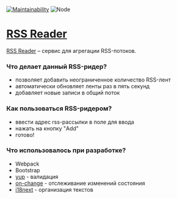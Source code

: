 [![Maintainability](https://api.codeclimate.com/v1/badges/2c31bda163eca9fa6335/maintainability)](https://codeclimate.com/github/sandraLbdv/frontend-project-lvl3/maintainability) ![Node](https://github.com/sandraLbdv/frontend-project-lvl3/workflows/Node/badge.svg)

# [RSS Reader](https://frontend-project-lvl3-bay.vercel.app/ "RSS Reader")

[RSS Reader](https://frontend-project-lvl3-bay.vercel.app/ "RSS Reader") – сервис для агрегации RSS-потоков. 

### Что делает данный RSS-ридер? 

- позволяет добавить неограниченное количество RSS-лент
- автоматически обновляет ленты раз в пять секунд
- добавляет новые записи в общий поток

### Как пользоваться RSS-ридером?

- ввести адрес rss-рассылки в поле для ввода
- нажать на кнопку "Add"
- готово!

### Что использовалось при разработке?

- Webpack
- Bootstrap
- [yup](https://github.com/jquense/yup) - валидация
- [on-change](https://github.com/sindresorhus/on-change) - отслеживание изменений состояния
- [i18next](https://www.i18next.com/) - организация текстов
